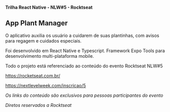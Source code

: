 **Trilha React Native - NLW#5 - Rocktseat**

App Plant Manager
--------------

O aplicativo auxilia os usuário a cuidarem de suas plantinhas, com avisos para regagem e cuidados especiais.

Foi desenvolvido em React Native e Typescript. Framework Expo Tools para desenvolvimento multi-plataforma mobile.


Todo o projeto está referenciado ao conteúdo do evento Rocktseat NLW#5

https://rocketseat.com.br/

https://nextlevelweek.com/inscricao/5

*Os links do conteúdo são exclusivos para pessoas participantes do evento*

*Diretos reservados a Rocktseat*
